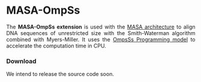 # MASA-OmpSs

<p align="justify">
The <b>MASA-OmpSs extension</b> is used with the <a href="https://github.com/edanssandes/MASA-Core">MASA architecture</a> to align DNA sequences of unrestricted size with the Smith-Waterman algorithm combined with Myers-Miller. It uses the <a href="https://pm.bsc.es/ompss">OmpsSs Programming model</a> to accelerate the computation time in CPU. 
</p>

### Download

We intend to release the source code soon.
